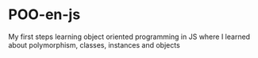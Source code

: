 # POO-en-js

My first steps learning object oriented programming in JS where I learned about polymorphism, classes, instances and objects 
